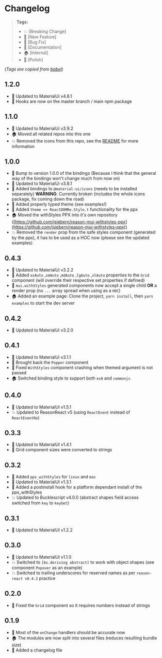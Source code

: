 # Changelog

> **Tags:**
>
> -   :boom: [Breaking Change]
> -   :rocket: [New Feature]
> -   :bug: [Bug Fix]
> -   :memo: [Documentation]
> -   :house: [Internal]
> -   :nail_care: [Polish]

(_Tags are copied from [babel](https://github.com/babel/babel/blob/master/CHANGELOG.md)_)

## 1.2.0
-   :rocket: Updated to MaterialUi v4.8.1
-   :rocket: Hooks are now on the master branch / main npm package

## 1.1.0

-   :rocket: Updated to MaterialUi v3.9.2
-   :house: Moved all related repos into this one
-   :boom: Removed the icons from this repo, see the [README](https://github.com/jsiebern/bs-material-ui/blob/master/README.md) for more information

## 1.0.0

-   :rocket: Bump to version 1.0.0 of the bindings (Because I think that the general way of the bindings won't change much from now on)
-   :rocket: Updated to MaterialUi v3.8.1
-   :rocket: Added bindings to `@material-ui/icons` (needs to be installed separately) **WARNING**: Currently broken (includes the whole icons package, fix coming down the road)
-   :rocket: Added properly typed theme (see examples!)
-   :rocket: Added `theme => ReactDOMRe.Style.t` functionality for the ppx
-   :house: Moved the withStyles PPX into it's own repository ([https://github.com/jsiebern/reason-mui-withstyles-ppx](https://github.com/jsiebern/reason-mui-withstyles-ppx))
-   :boom: Removed the `render` prop from the safe styles component (generated by the ppx), it has to be used as a HOC now (please see the updated examples)

## 0.4.3

-   :rocket: Updated to MaterialUi v3.2.2
-   :rocket: Added `xsAuto` ,`smAuto` ,`mdAuto` ,`lgAuto` ,`xlAuto` properties to the `Grid` component (will override their respective set properties if defined)
-   :rocket: `mui.withStyles` generated components now accept a single child **OR** a render prop (no `...` array spread when using as a `HOC`)
-   :house: Added an example page: Clone the project, `yarn install`, then `yarn examples` to start the dev server

## 0.4.2

-   :rocket: Updated to MaterialUi v3.2.0

## 0.4.1

-   :rocket: Updated to MaterialUi v3.1.1
-   :bug: Brought back the `Popper` component
-   :bug: Fixed `WithStyles` component crashing when themed argument is not passed
-   :house: Switched binding style to support both `es6` and `commonjs`

## 0.4.0

-   :rocket: Updated to MaterialUI v1.5.1
-   :boom: Updated to ReasonReact v5 (using `ReactEvent` instead of `ReactEventRe`)

## 0.3.3

-   :rocket: Updated to MaterialUI v1.4.1
-   :bug: Grid component sizes were converted to strings

## 0.3.2

-   :rocket: Added `ppx_withStyles` for `linux` and `mac`
-   :rocket: Updated to MaterialUI v1.3.1
-   :rocket: Added a postinstall hook for a platform dependant install of the ppx_withStyles
-   :boom: Updated to Bucklescript v4.0.0 (abstract shapes field access switched from `key` to `keyGet`)

## 0.3.1

-   :rocket: Updated to MaterialUI v1.2.2

## 0.3.0

-   :rocket: Updated to MaterialUI v1.1.0
-   :boom: Switched to `[bs.deriving abstract]` to work with object shapes (see component `Popover` as an example)
-   :boom: Switched to trailing underscores for reserved names as per `reason-react v0.4.2` practice

## 0.2.0

-   :bug: Fixed the `Grid` component so it requires numbers instead of strings

## 0.1.9

-   :rocket: Most of the `onChange` handlers should be accurate now
-   :house: The modules are now split into several files (reduces resulting bundle size)
-   :memo: Added a changelog file
